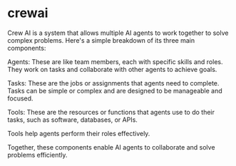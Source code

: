 # crewai

Crew AI is a system that allows multiple AI agents to work together to solve complex problems. Here's a simple breakdown of its three main components:

Agents: These are like team members, each with specific skills and roles. They work on tasks and collaborate with other agents to achieve goals.

Tasks: These are the jobs or assignments that agents need to complete. Tasks can be simple or complex and are designed to be manageable and focused.

Tools: These are the resources or functions that agents use to do their tasks, such as software, databases, or APIs.

Tools help agents perform their roles effectively.

Together, these components enable AI agents to collaborate and solve problems efficiently.
